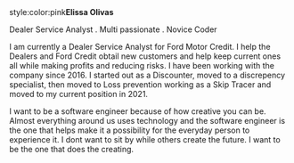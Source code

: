 <!DOCTYPE html>
<html>
   <header>
      <title> Elissa Olivas </title>
   </header>
   <body> 
       <hd1> style:color:pink<b>Elissa Olivas</b> </hd1>
       <p> Dealer Service Analyst . Multi passionate . Novice Coder </p>
    <p> I am currently a Dealer Service Analyst for Ford Motor Credit. I help the Dealers and Ford Credit obtail new customers and help keep current ones all while making profits and reducing risks. I have been working with the company since 2016. I started out as a Discounter, moved to a discrepency specialist, then moved to Loss prevention working as a Skip Tracer and moved to my current position in 2021. </p>
    <p> I want to be a software engineer because of how creative you can be. Almost everything around us uses technology and the software engineer is the one that helps make it a possibility for the everyday person to experience it. I dont want to sit by while others create the future. I want to be the one that does the creating. </p>
  <body>
